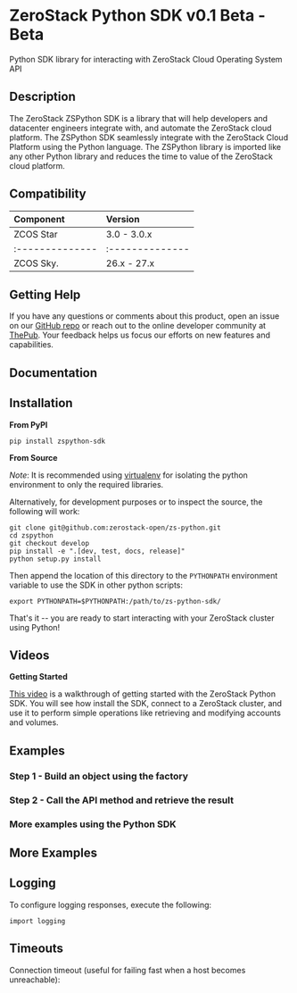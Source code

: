 # ZeroStack Python SDK v0.1 Beta - Beta

Python SDK library for interacting with ZeroStack Cloud Operating System API

Description
-----------

The ZeroStack ZSPython SDK is a library that will help developers and datacenter engineers
integrate with, and automate the ZeroStack cloud platform. The ZSPython SDK seamlessly integrate 
with the ZeroStack Cloud Platform using the Python language. The ZSPython library is imported
like any other Python library and reduces the time to value of the ZeroStack cloud platform.

Compatibility
-------------

|  Component    | Version       |
|:--------------|:--------------|
| ZCOS Star     | 3.0 - 3.0.x   |
|:--------------|:--------------|
| ZCOS Sky.     | 26.x - 27.x   |    

Getting Help
------------

If you have any questions or comments about this product, open an issue
on our [GitHub repo](https://github.com/solidfire/solidfire-sdk-python)
or reach out to the online developer community at
[ThePub](http://netapp.io). Your feedback helps us focus our efforts on
new features and capabilities.

Documentation
-------------


Installation
------------

**From PyPI**

    pip install zspython-sdk

**From Source**

*Note*: It is recommended using
[virtualenv](https://github.com/pypa/virtualenv) for isolating the
python environment to only the required libraries.

Alternatively, for development purposes or to inspect the source, the
following will work:

    git clone git@github.com:zerostack-open/zs-python.git
    cd zspython
    git checkout develop
    pip install -e ".[dev, test, docs, release]"
    python setup.py install

Then append the location of this directory to the `PYTHONPATH`
environment variable to use the SDK in other python scripts:

    export PYTHONPATH=$PYTHONPATH:/path/to/zs-python-sdk/

That's it -- you are ready to start interacting with your ZeroStack
cluster using Python!

Videos
------

**Getting Started**

[This video](https://www.youtube.com/watch?v=3g028LYmiN4) is a walkthrough of getting started with the ZeroStack Python
SDK. You will see how install the SDK, connect to a ZeroStack cluster,
and use it to perform simple operations like retrieving and modifying
accounts and volumes.

Examples
--------

### Step 1 - Build an object using the factory


### Step 2 - Call the API method and retrieve the result


### More examples using the Python SDK

	

More Examples
-------------



Logging
-------

To configure logging responses, execute the following:

	import logging



Timeouts
--------

Connection timeout (useful for failing fast when a host becomes
unreachable):
